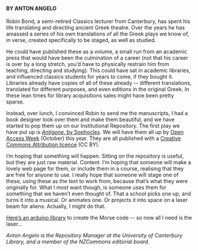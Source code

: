 <html><body><h4>BY ANTON ANGELO</h4>

Robin Bond, a semi-retired Classics lecturer from Canterbury, has spent his life translating and directing ancient Greek theatre. Over the years he has amassed a series of his own translations of all the Greek plays we know of, in verse, created specifically to be staged, as well as studied.



He could have published these as a volume, a small run from an academic press that would have been the culmination of a career (not that his career is over by a long stretch, you’d have to physically restrain him from teaching, directing and studying). This could have sat in academic libraries, and influenced classics students for years to come, if they bought it. Libraries already have copies of all of these already -- different translations, translated for different purposes, and even editions in the original Greek. In these lean times for library acquisitions sales might have been pretty sparse.



Instead, over lunch, I convinced Robin to send me the manuscripts, I had a book designer look over them and make them beautiful, and we have started to pop them up on our Institutional Repository. The first play we have put up is <a title="Antigone" href="http://hdl.handle.net/10092/9681" target="_blank"><em>Antigone</em>, by Sophocles</a>. We will have them all up by <a title="OA Week" href="http://www.openaccessweek.org/" target="_blank">Open Access Week</a> (October) this year. They are all published with a <a title="CC BY" href="http://creativecommons.org/licenses/by/3.0/nz/" target="_blank">Creative Commons Attribution licence</a> (CC BY).



I’m hoping that something will happen. Sitting on the repository is useful, but they are just raw material. Content. I’m hoping that someone will make a lovely web page for them, or include them in a course, realising that they are free for anyone to use. I really hope that someone will stage one of these, using these as the text to work from, because that’s what they were originally for. What I most want though, is someone uses them for something that we haven’t even thought of. That a school picks one up, and turns it into a musical. Or animates one. Or projects it into space on a laser beam for aliens. Actually, I might do that.



<a title="Arduino Morse" href="https://github.com/markfickett/arduinomorse" target="_blank">Here’s an arduino library</a> to create the Morse code -- so now all I need is the laser...



<em>Anton Angelo is the Repository Manager at the University of Canterbury Library, and a member of the NZCommons editorial board.</em></body></html>